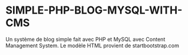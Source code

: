 # SIMPLE-PHP-BLOG-MYSQL-WITH-CMS
Un système de blog simple fait avec PHP et MySQL avec Content Management System. Le modèle HTML provient de startbootstrap.com
